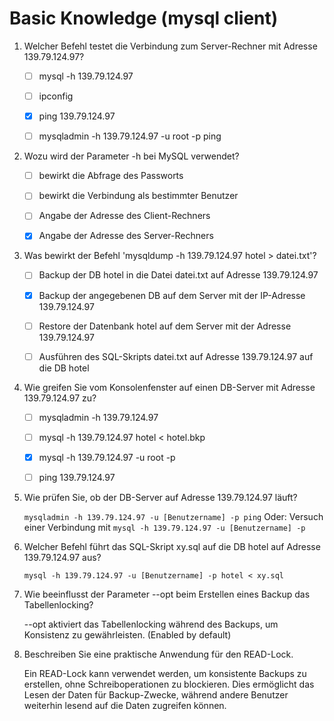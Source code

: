 # Basic Knowledge (mysql client)
1.  Welcher Befehl testet die Verbindung zum Server-Rechner mit Adresse 139.79.124.97?

    - [ ] mysql -h 139.79.124.97

    - [ ] ipconfig

    - [x] ping 139.79.124.97

    - [ ] mysqladmin -h 139.79.124.97 -u root -p ping

2.  Wozu wird der Parameter -h bei MySQL verwendet?

    - [ ] bewirkt die Abfrage des Passworts

    - [ ] bewirkt die Verbindung als bestimmter Benutzer

    - [ ] Angabe der Adresse des Client-Rechners

    - [x] Angabe der Adresse des Server-Rechners

3.  Was bewirkt der Befehl 'mysqldump -h 139.79.124.97 hotel \> datei.txt'?

    - [ ] Backup der DB hotel in die Datei datei.txt auf Adresse 139.79.124.97

    - [x] Backup der angegebenen DB auf dem Server mit der IP-Adresse 139.79.124.97

    - [ ] Restore der Datenbank hotel auf dem Server mit der Adresse 139.79.124.97

    - [ ] Ausführen des SQL-Skripts datei.txt auf Adresse 139.79.124.97 auf die DB hotel

4.  Wie greifen Sie vom Konsolenfenster auf einen DB-Server mit Adresse 139.79.124.97 zu?

    - [ ] mysqladmin -h 139.79.124.97

    - [ ] mysql -h 139.79.124.97 hotel \< hotel.bkp

    - [x] mysql -h 139.79.124.97 -u root -p

    - [ ] ping 139.79.124.97
5.  Wie prüfen Sie, ob der DB-Server auf Adresse 139.79.124.97 läuft?

    ``mysqladmin -h 139.79.124.97 -u [Benutzername] -p ping``
    Oder: Versuch einer Verbindung mit ``mysql -h 139.79.124.97 -u [Benutzername] -p``

6.  Welcher Befehl führt das SQL-Skript xy.sql auf die DB hotel auf Adresse 139.79.124.97 aus?

    ``mysql -h 139.79.124.97 -u [Benutzername] -p hotel < xy.sql``

7.  Wie beeinflusst der Parameter --opt beim Erstellen eines Backup das Tabellenlocking?

    --opt aktiviert das Tabellenlocking während des Backups, um Konsistenz zu gewährleisten. (Enabled by default)

8. Beschreiben Sie eine praktische Anwendung für den READ-Lock.

    Ein READ-Lock kann verwendet werden, um konsistente Backups zu erstellen, ohne Schreiboperationen zu blockieren. Dies ermöglicht das Lesen der Daten für Backup-Zwecke, während andere Benutzer weiterhin lesend auf die Daten zugreifen können.
